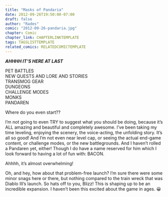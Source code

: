 ```yaml
---
title: "Masks of Pandaria"
date: 2012-09-26T19:50:00-07:00
draft: false
author: "Rades"
comic: "2012-09-26-pandaria.jpg"
chapter: Comic
chapter_link: CHAPTERLINKTEMPLATE
tags: TAGSLISTTEMPLATE
related_comics: RELATEDCOMICTEMPLATE
---
```


***AHHHH IT’S HERE AT LAST***


PET BATTLES<br>
NEW QUESTS AND LORE AND STORIES<br>
TRANSMOG GEAR<br>
DUNGEONS<br>
CHALLENGE MODES<br>
MONKS<br>
PANDAREN


Where do you even start??


I’m not going to even TRY to suggest what you should be doing, because it’s ALL amazing and beautiful and completely awesome. I’ve been taking my time leveling, enjoying the scenery, the voice-acting, the unfolding story. It’s all so good! And I’m not even near level cap, or seeing the actual end-game content, or challenge modes, or the new battlegrounds. And I haven’t rolled a Pandaren yet, either! Though I do have a name reserved for him which I look forward to having a lot of fun with: BACON.


Ahhhh, it’s almost overwhelming!


Oh, and hey, how about that problem-free launch? I’m sure there were some minor snags here or there, but nothing compared to the train wreck that was Diablo III’s launch. So hats off to you, Blizz! This is shaping up to be an incredible expansion. I haven’t been this excited about the game in ages. 😀

